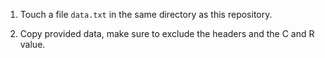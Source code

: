1. Touch a file `data.txt` in the same directory as this repository.

2. Copy provided data, make sure to exclude the headers and the C and R value.
